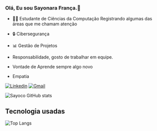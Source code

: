 ### Olá, Eu sou Sayonara França.👋

- 👩‍🎓 Estudante de Ciências da Computação
      Registrando algumas das áreas que me chamam atenção
- 🔒 Cibersegurança
- 📊 Gestão de Projetos


 - Responsabilidade, gosto de trabalhar em equipe.
 - Vontade de Aprende sempre algo novo
 - Empatia

[![Linkedin](https://img.shields.io/badge/LinkedIn-0077B5?style=for-the-badge&logo=linkedin&logoColor=white)]( link)
[![Gmail](https://img.shields.io/badge/Gmail-D14836?style=for-the-badge&logo=gmail&logoColor=white)]( link)

![Sayoco GitHub stats](https://github-readme-stats.vercel.app/api?username=sayonarakeroll&show_icons=true&theme=radical)


## Tecnologia usadas

![Top Langs](https://github-readme-stats.vercel.app/api/top-langs/?username=sayonarakeroll&hide_progress=true&theme=radical)

